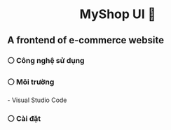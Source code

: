 <h1 align="center">MyShop UI 📝</h1>
<p align="center">

</p>

<h2>A frontend of e-commerce website</h2>

### ⚪️ Công nghệ sử dụng

### ⚪️ Môi trường
<p>
  - Visual Studio Code
</p>


### ⚪️ Cài đặt

